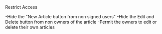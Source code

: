 Restrict Access


-Hide the "New Article button from non signed users"
-Hide the Edit and Delete button from non owners of the article
-Permit the owners to edit or delete their own articles


